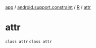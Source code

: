 [app](../../../index.md) / [android.support.constraint](../../index.md) / [R](../index.md) / [attr](.)

# attr

`class attr`
`class attr`